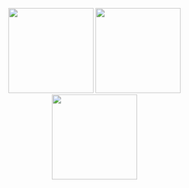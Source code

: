 <p align="center">
  <img height="170em" src="https://github-readme-stats.vercel.app/api?username=osmntahir&show_icons=true&hide_border=true&theme=cyan&count_private=true"/>
  <img height="170em" src="https://github-readme-stats.vercel.app/api/top-langs/?username=osmntahir&theme=cyan&hide_border=true&layout=compact"/>
  <img height="170em" src="https://github-readme-streak-stats.herokuapp.com/?user=osmntahir&include_all_commits=true&hide_border=true&theme=cyan"/>
</p>
